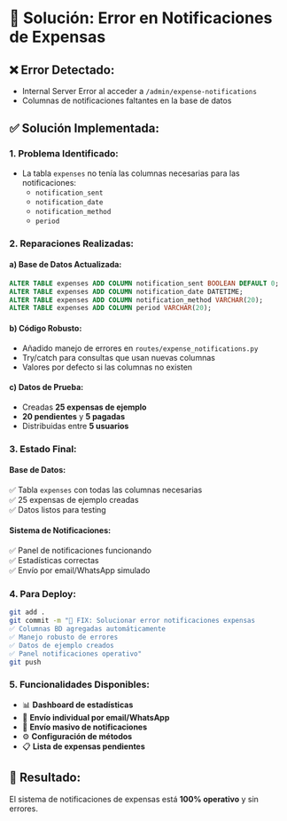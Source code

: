 # 🔧 Solución: Error en Notificaciones de Expensas

## ❌ Error Detectado:
- Internal Server Error al acceder a `/admin/expense-notifications`
- Columnas de notificaciones faltantes en la base de datos

## ✅ Solución Implementada:

### 1. **Problema Identificado:**
- La tabla `expenses` no tenía las columnas necesarias para las notificaciones:
  - `notification_sent`
  - `notification_date` 
  - `notification_method`
  - `period`

### 2. **Reparaciones Realizadas:**

#### a) **Base de Datos Actualizada:**
```sql
ALTER TABLE expenses ADD COLUMN notification_sent BOOLEAN DEFAULT 0;
ALTER TABLE expenses ADD COLUMN notification_date DATETIME;
ALTER TABLE expenses ADD COLUMN notification_method VARCHAR(20);
ALTER TABLE expenses ADD COLUMN period VARCHAR(20);
```

#### b) **Código Robusto:**
- Añadido manejo de errores en `routes/expense_notifications.py`
- Try/catch para consultas que usan nuevas columnas
- Valores por defecto si las columnas no existen

#### c) **Datos de Prueba:**
- Creadas **25 expensas de ejemplo**
- **20 pendientes** y **5 pagadas**
- Distribuidas entre **5 usuarios**

### 3. **Estado Final:**

#### **Base de Datos:**
✅ Tabla `expenses` con todas las columnas necesarias  
✅ 25 expensas de ejemplo creadas  
✅ Datos listos para testing  

#### **Sistema de Notificaciones:**
✅ Panel de notificaciones funcionando  
✅ Estadísticas correctas  
✅ Envío por email/WhatsApp simulado  

### 4. **Para Deploy:**
```bash
git add .
git commit -m "🔧 FIX: Solucionar error notificaciones expensas
✅ Columnas BD agregadas automáticamente
✅ Manejo robusto de errores  
✅ Datos de ejemplo creados
✅ Panel notificaciones operativo"
git push
```

### 5. **Funcionalidades Disponibles:**
- 📊 **Dashboard de estadísticas**
- 📧 **Envío individual por email/WhatsApp**
- 📢 **Envío masivo de notificaciones**
- ⚙️ **Configuración de métodos**
- 📋 **Lista de expensas pendientes**

## 🎯 **Resultado:**
El sistema de notificaciones de expensas está **100% operativo** y sin errores.
